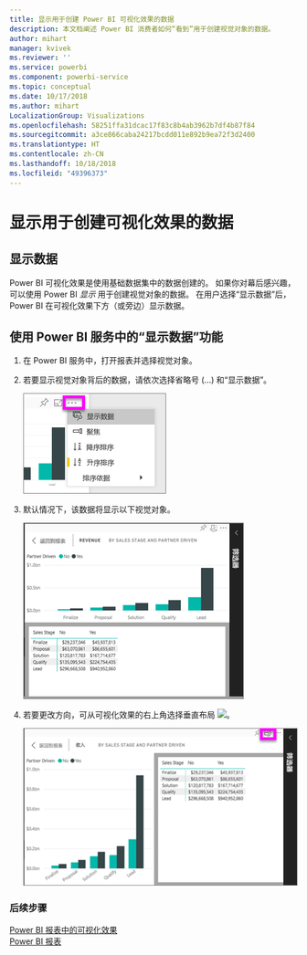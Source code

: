 ```yaml
---
title: 显示用于创建 Power BI 可视化效果的数据
description: 本文档阐述 Power BI 消费者如何“看到”用于创建视觉对象的数据。
author: mihart
manager: kvivek
ms.reviewer: ''
ms.service: powerbi
ms.component: powerbi-service
ms.topic: conceptual
ms.date: 10/17/2018
ms.author: mihart
LocalizationGroup: Visualizations
ms.openlocfilehash: 58251ffa31dcac17f83c8b4ab3962b7df4b87f84
ms.sourcegitcommit: a3ce866caba24217bcdd011e892b9ea72f3d2400
ms.translationtype: HT
ms.contentlocale: zh-CN
ms.lasthandoff: 10/18/2018
ms.locfileid: "49396373"
---
```

# <a name="show-the-data-that-was-used-to-create-the-visualization"></a>显示用于创建可视化效果的数据
## <a name="show-data"></a>显示数据
Power BI 可视化效果是使用基础数据集中的数据创建的。 如果你对幕后感兴趣，可以使用 Power BI *显示* 用于创建视觉对象的数据。 在用户选择“显示数据”后，Power BI 在可视化效果下方（或旁边）显示数据。


## <a name="using-show-data-in-power-bi-service"></a>使用 Power BI 服务中的“显示数据”功能
1. 在 Power BI 服务中，打开报表并选择视觉对象。  
2. 若要显示视觉对象背后的数据，请依次选择省略号 (...) 和“显示数据”。
   
   ![选择“显示数据”](./media/end-user-show-data/power-bi-show-data2.png)
3. 默认情况下，该数据将显示以下视觉对象。
   
   ![垂直显示视觉对象和数据](./media/end-user-show-data/power-bi-explore-show-data-new.png)

4. 若要更改方向，可从可视化效果的右上角选择垂直布局 ![](media/end-user-show-data/power-bi-vertical-icon-new.png)。
   
   ![水平显示视觉对象和数据](./media/end-user-show-data/power-bi-explore-show-data2-new.png)

### <a name="next-steps"></a>后续步骤
[Power BI 报表中的可视化效果](../visuals/power-bi-report-visualizations.md)    
[Power BI 报表](end-user-reports.md)    
